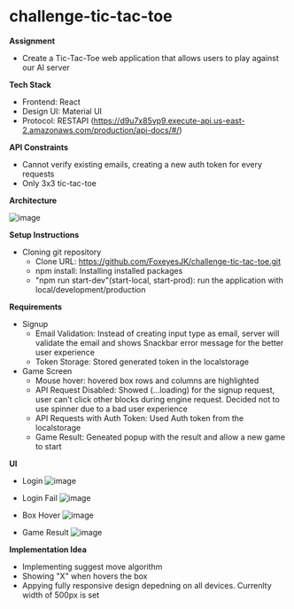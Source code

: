 # challenge-tic-tac-toe



**Assignment**
* Create a Tic-Tac-Toe web application that allows users to play against our AI server

**Tech Stack**
* Frontend: React
* Design UI: Material UI
* Protocol: RESTAPI (https://d9u7x85vp9.execute-api.us-east-2.amazonaws.com/production/api-docs/#/)

**API Constraints**
* Cannot verify existing emails, creating a new auth token for every requests
* Only 3x3 tic-tac-toe

**Architecture**

![image](https://user-images.githubusercontent.com/25089799/110226788-f0477400-7ebf-11eb-89eb-8242f661aa97.png)

**Setup Instructions**
* Cloning git repository
	* Clone URL: https://github.com/FoxeyesJK/challenge-tic-tac-toe.git
	* npm install: Installing installed packages
	* "npm run start-dev"(start-local, start-prod): run the application with local/development/production

**Requirements**
* Signup
  * Email Validation: Instead of creating input type as email, server will validate the email and shows Snackbar error message for the better user experience
  * Token Storage: Stored generated token in the localstorage
* Game Screen
  * Mouse hover: hovered box rows and columns are highlighted
  * API Request Disabled: Showed (...loading) for the signup request, user can't click other blocks during engine request. Decided not to use spinner due to a bad user experience
  * API Requests with Auth Token: Used Auth token from the localstorage 
  * Game Result: Geneated popup with the result and allow a new game to start

**UI**

* Login
![image](https://user-images.githubusercontent.com/25089799/110227032-06eeca80-7ec2-11eb-82cf-af80a1cc6fba.png)


* Login Fail
![image](https://user-images.githubusercontent.com/25089799/110227028-00f8e980-7ec2-11eb-8a89-775e929df45e.png)

* Box Hover
![image](https://user-images.githubusercontent.com/25089799/110226968-6bf5f080-7ec1-11eb-84cf-4a194bb47a14.png)

* Game Result
![image](https://user-images.githubusercontent.com/25089799/110226959-541e6c80-7ec1-11eb-8a93-918dac75d3ca.png)

	
**Implementation Idea**
* Implementing suggest move algorithm
* Showing "X" when hovers the box
* Appying fully responsive design depedning on all devices. Currenlty width of 500px is set

